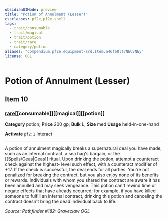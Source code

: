 ```yaml
---
obsidianUIMode: preview
title: "Potion of Annulment (Lesser)"
cssclasses: pf2e,pf2e-spell
tags:
  - trait/consumable
  - trait/magical
  - trait/potion
  - trait/rare
  - category/potion
aliases: "Compendium.pf2e.equipment-srd.Item.a46f60lt7NEUvNEy"
license: OGL
---
```

# Potion of Annulment (Lesser)
## Item 10
### [rare](rare "Rare Rarity Trait")[[consumable]][[magical]][[potion]]

**Category** potion; 
**Price** 200 gp; 
**Bulk** L; **Size** med
**Usage** held-in-one-hand

**Activate** `pf2:1` Interact

* * *

A potion of annulment magically breaks a supernatural deal you have made, such as an infernal contract, a sea hag's bargain, or the [[Spells/Geas|Geas]] ritual. Upon drinking the potion, attempt a counteract check against the highest- level such effect, with a counteract modifier of +17. If the check is successful, the deal ends for all parties. You're not penalized for breaking the contract, but you also enjoy none of its benefits or rewards. Individuals with whom you shared the contract are aware it has been annulled and may seek vengeance. This potion can't rewind time or negate effects that have already occurred; for example, if you have killed someone to fulfill an infernal contract, drinking this potion and canceling the contract doesn't bring the dead individual back to life.

*Source: Pathfinder #182: Graveclaw*
*OGL*